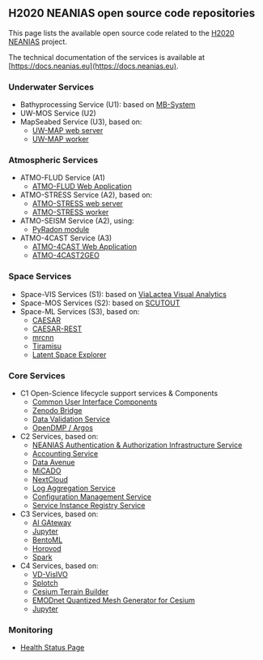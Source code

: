 ## H2020 NEANIAS open source code repositories

This page lists the available open source code related to the [H2020 NEANIAS](https://www.neanias.eu) project.

The technical documentation of the services is available at [https://docs.neanias.eu](https://docs.neanias.eu).

### Underwater Services

- Bathyprocessing Service (U1): based on [MB-System](https://github.com/dwcaress/MB-System/)
- UW-MOS Service (U2) 
- MapSeabed Service (U3), based on:
  - [UW-MAP web server](https://gitlab.neanias.eu/u3-service/u3-server/)
  - [UW-MAP worker](https://gitlab.neanias.eu/u3-service/u3-worker/)

### Atmospheric Services

- ATMO-FLUD Service (A1)
  - [ATMO-FLUD Web Application](https://gitlab.neanias.eu/a1-service/webapp.git)
- ATMO-STRESS Service (A2), based on:
  - [ATMO-STRESS web server](https://gitlab.neanias.eu/a2-service/a2-1-service/a2-1-web-app)
  - [ATMO-STRESS worker](https://gitlab.neanias.eu/a2-service/a2-1-service/a2-1-worker)
- ATMO-SEISM Service (A2), using:
  - [PyRadon module](https://gitlab.neanias.eu/a2-service/a2-2-service/pyradon)
- ATMO-4CAST Service (A3)
  - [ATMO-4CAST Web Application](https://gitlab.neanias.eu/a3-service/atmo-4cast) 
  - [ATMO-4CAST2GEO](https://github.com/cite-sa/atmo-4cast2geo)

### Space Services

- Space-VIS Services (S1): based on [ViaLactea Visual Analytics](https://github.com/NEANIAS-Space/ViaLacteaVisualAnalytics)
- Space-MOS Services (S2): based on [SCUTOUT](https://github.com/SKA-INAF/scutout)
- Space-ML Services (S3), based on:
  - [CAESAR](https://github.com/SKA-INAF/caesar)
  - [CAESAR-REST](https://github.com/SKA-INAF/caesar-rest)
  - [mrcnn](https://github.com/SKA-INAF/mrcnn)
  - [Tiramisu](https://github.com/SKA-INAF/Tiramisu)
  - [Latent Space Explorer](https://github.com/NEANIAS-Space/LatentSpaceExplorer--Deployment)

### Core Services

- C1 Open-Science lifecycle support services & Components
  - [Common User Interface Components](https://gitlab.neanias.eu/common-services-ui-template/html-template)
  - [Zenodo Bridge](https://github.com/cite-sa/zenodo-bridge-uploader)
  - [Data Validation Service](https://github.com/cite-sa/eval-it)
  - [OpenDMP / Argos](https://gitlab.eudat.eu/dmp/OpenAIRE-EUDAT-DMP-service-pilot)
- C2 Services, based on:
  - [NEANIAS Authentication & Authorization Infrastructure Service](https://github.com/keycloak/keycloak)
  - [Accounting Service](https://github.com/cite-sa/accounting-service)
  - [Data Avenue](https://github.com/SZTAKI-LPDS/data-avenue)
  - [MiCADO](https://github.com/micado-scale)
  - [NextCloud](https://github.com/nextcloud/server)
  - [Log Aggregation Service](https://github.com/elastic)
  - [Configuration Management Service](https://github.com/apache/zookeeper)
  - [Service Instance Registry Service](https://github.com/apache/zookeeper)
- C3 Services, based on:
  - [AI GAteway](https://gitlab.neanias.eu/c3-services/c3-1/service)
  - [Jupyter](https://github.com/jupyter/notebook/)
  - [BentoML](https://github.com/bentoml/BentoML)
  - [Horovod](https://github.com/horovod/horovod)
  - [Spark](https://github.com/apache/spark)
- C4 Services, based on:
  - [VD-VisIVO](https://github.com/inaf-oact-VisIVO/VisIVOServer)
  - [Splotch](https://github.com/splotchviz/splotch)
  - [Cesium Terrain Builder](https://github.com/geo-data/cesium-terrain-builder)
  - [EMODnet Quantized Mesh Generator for Cesium](https://github.com/coronis-computing/emodnet_qmgc)
  - [Jupyter](https://github.com/jupyter/notebook/)

### Monitoring
 - [Health Status Page](https://github.com/ConsortiumGARR/service-health-status-page) 
